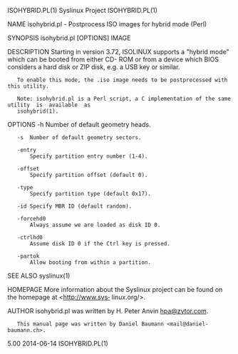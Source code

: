 ISOHYBRID.PL(1)                            Syslinux Project                            ISOHYBRID.PL(1)

NAME
       isohybrid.pl - Postprocess ISO images for hybrid mode (Perl)

SYNOPSIS
       isohybrid.pl [OPTIONS] IMAGE

DESCRIPTION
       Starting in version 3.72, ISOLINUX supports a "hybrid mode" which can be booted from either CD-
       ROM or from a device which BIOS considers a hard disk or ZIP disk, e.g. a USB key or similar.

       To enable this mode, the .iso image needs to be postprecessed with this utility.

       Note: isohybrid.pl is a Perl script, a C implementation of the same  utility  is  available  as
       isohybrid(1).

OPTIONS
       -h  Number of default geometry heads.

       -s  Number of default geometry sectors.

       -entry
           Specify partition entry number (1-4).

       -offset
           Specify partition offset (default 0).

       -type
           Specify partition type (default 0x17).

       -id Specify MBR ID (default random).

       -forcehd0
           Always assume we are loaded as disk ID 0.

       -ctrlhd0
           Assume disk ID 0 if the Ctrl key is pressed.

       -partok
           Allow booting from within a partition.

SEE ALSO
       syslinux(1)

HOMEPAGE
       More  information  about  the Syslinux project can be found on the homepage at <http://www.sys‐
       linux.org/>.

AUTHOR
       isohybrid.pl was written by H. Peter Anvin <hpa@zytor.com>.

       This manual page was written by Daniel Baumann <mail@daniel-baumann.ch>.

5.00                                          2014-06-14                               ISOHYBRID.PL(1)
